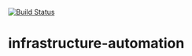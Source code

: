 [![Build Status](https://dsbcp.visualstudio.com/automation-coe/_apis/build/status/dsb-automation.infrastructure-automation?branchName=master)](https://dsbcp.visualstudio.com/automation-coe/_build/latest?definitionId=58&branchName=master)

# infrastructure-automation